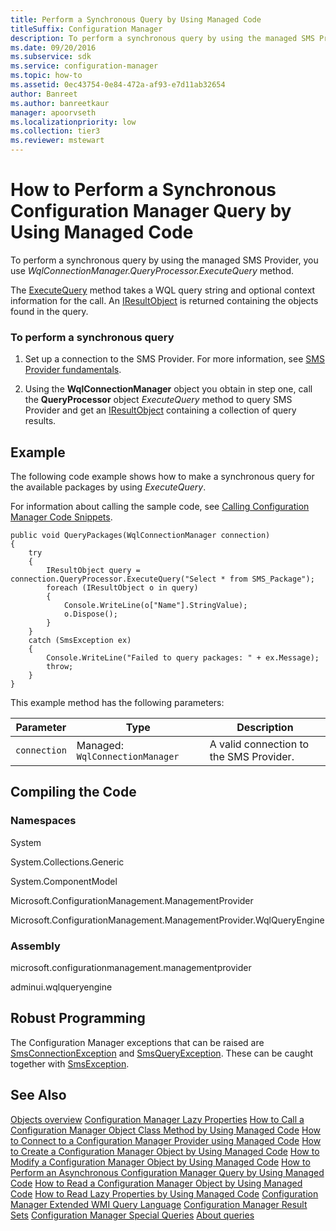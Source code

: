 ```yaml
---
title: Perform a Synchronous Query by Using Managed Code
titleSuffix: Configuration Manager
description: To perform a synchronous query by using the managed SMS Provider, you use *WqlConnectionManager.QueryProcessor.ExecuteQuery* method.
ms.date: 09/20/2016
ms.subservice: sdk
ms.service: configuration-manager
ms.topic: how-to
ms.assetid: 0ec43754-0e84-472a-af93-e7d11ab32654
author: Banreet
ms.author: banreetkaur
manager: apoorvseth
ms.localizationpriority: low
ms.collection: tier3
ms.reviewer: mstewart
---
```

# How to Perform a Synchronous Configuration Manager Query by Using Managed Code
To perform a synchronous query by using the managed SMS Provider, you use *WqlConnectionManager.QueryProcessor.ExecuteQuery* method.

 The [ExecuteQuery](/previous-versions/system-center/developer/cc146278(v=msdn.10)) method takes a WQL query string and optional context information for the call. An [IResultObject](/previous-versions/system-center/developer/cc147376(v=msdn.10)) is returned containing the objects found in the query.

### To perform a synchronous query

1.  Set up a connection to the SMS Provider. For more information, see [SMS Provider fundamentals](sms-provider-fundamentals.md).

2.  Using the **WqlConnectionManager** object you obtain in step one, call the **QueryProcessor** object *ExecuteQuery* method to query SMS Provider and get an [IResultObject](/previous-versions/system-center/developer/cc147376(v=msdn.10)) containing a collection of query results.

## Example
 The following code example shows how to make a synchronous query for the available packages by using *ExecuteQuery*.

 For information about calling the sample code, see [Calling Configuration Manager Code Snippets](../../../develop/core/understand/calling-code-snippets.md).

```
public void QueryPackages(WqlConnectionManager connection)
{
    try
    {
        IResultObject query = connection.QueryProcessor.ExecuteQuery("Select * from SMS_Package");
        foreach (IResultObject o in query)
        {
            Console.WriteLine(o["Name"].StringValue);
            o.Dispose();
        }
    }
    catch (SmsException ex)
    {
        Console.WriteLine("Failed to query packages: " + ex.Message);
        throw;
    }
}

```

 This example method has the following parameters:

|Parameter|Type|Description|
|---------------|----------|-----------------|
|`connection`|Managed: `WqlConnectionManager`|A valid connection to the SMS Provider.|

## Compiling the Code

### Namespaces
 System

 System.Collections.Generic

 System.ComponentModel

 Microsoft.ConfigurationManagement.ManagementProvider

 Microsoft.ConfigurationManagement.ManagementProvider.WqlQueryEngine

### Assembly
 microsoft.configurationmanagement.managementprovider

 adminui.wqlqueryengine

## Robust Programming
 The Configuration Manager exceptions that can be raised are [SmsConnectionException](/previous-versions/system-center/developer/cc147431(v=msdn.10)) and [SmsQueryException](/previous-versions/system-center/developer/cc147436(v=msdn.10)). These can be caught together with [SmsException](/previous-versions/system-center/developer/cc147433(v=msdn.10)).

## See Also
 [Objects overview](configuration-manager-objects-overview.md)
 [Configuration Manager Lazy Properties](../../../develop/core/understand/configuration-manager-lazy-properties.md)
 [How to Call a Configuration Manager Object Class Method by Using Managed Code](../../../develop/core/understand/how-to-call-a-configuration-manager-object-class-method-by-using-managed-code.md)
 [How to Connect to a Configuration Manager Provider using Managed Code](../../../develop/core/understand/how-to-connect-to-an-sms-provider-by-using-managed-code.md)
 [How to Create a Configuration Manager Object by Using Managed Code](../../../develop/core/understand/how-to-create-a-configuration-manager-object-by-using-managed-code.md)
 [How to Modify a Configuration Manager Object by Using Managed Code](../../../develop/core/understand/how-to-modify-a-configuration-manager-object-by-using-managed-code.md)
 [How to Perform an Asynchronous Configuration Manager Query by Using Managed Code](../../../develop/core/understand/how-to-perform-an-asynchronous-query-by-using-managed-code.md)
 [How to Read a Configuration Manager Object by Using Managed Code](../../../develop/core/understand/how-to-read-a-configuration-manager-object-by-using-managed-code.md)
 [How to Read Lazy Properties by Using Managed Code](../../../develop/core/understand/how-to-read-lazy-properties-by-using-managed-code.md)
 [Configuration Manager Extended WMI Query Language](../../../develop/core/understand/extended-wmi-query-language.md)
 [Configuration Manager Result Sets](../../../develop/core/understand/result-sets.md)
 [Configuration Manager Special Queries](../../../develop/core/understand/special-queries.md)
 [About queries](about-configuration-manager-queries.md)
